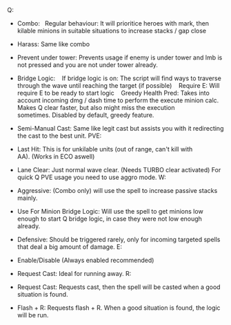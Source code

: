 Q:
- Combo:
  Regular behaviour: It will prioritice heroes with mark, then kilable minions in suitable situations to increase stacks / gap close
- Harass: Same like combo
- Prevent under tower: Prevents usage if enemy is under tower and lmb is not pressed and you are not under tower already. 

- Bridge Logic:
   If bridge logic is on: The script will find ways to traverse through the wave until reaching the target (if possible)
   Require E: Will require E to be ready to start logic
   Greedy Health Pred: Takes into account incoming dmg / dash time to perform the execute minion calc. Makes Q clear faster, but also might miss the execution sometimes. Disabled by default, greedy feature.

- Semi-Manual Cast: Same like legit cast but assists you with it redirecting the cast to the best unit.
PVE:
- Last Hit: This is for unkilable units (out of range, can't kill with AA). (Works in ECO aswell)
- Lane Clear: Just normal wave clear. (Needs TURBO clear activated)
For quick Q PVE usage you need to use aggro mode.
W: 
- Aggressive: (Combo only) will use the spell to increase passive stacks mainly.
- Use For Minion Bridge Logic: Will use the spell to get minions low enough to start Q bridge logic, in case they were not low enough already.
- Defensive: Should be triggered rarely, only for incoming targeted spells that deal a big amount of damage.
E:
- Enable/Disable (Always enabled recommended)
- Request Cast: Ideal for running away.
R: 
- Request Cast: Requests cast, then the spell will be casted when a good situation is found.
- Flash + R: Requests flash + R. When a good situation is found, the logic will be run.

